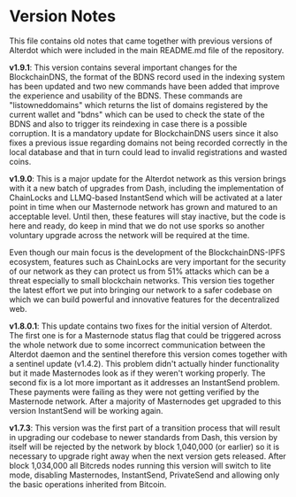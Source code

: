 # **Version Notes**

This file contains old notes that came together with previous versions of Alterdot which were included in the main README.md file of the repository.

**v1.9.1**: This version contains several important changes for the BlockchainDNS, the format of the BDNS record used in the indexing system has been updated and two new commands have been added that improve the experience and usability of the BDNS. These commands are "listowneddomains" which returns the list of domains registered by the current wallet and "bdns" which can be used to check the state of the BDNS and also to trigger its reindexing in case there is a possible corruption. It is a mandatory update for BlockchainDNS users since it also fixes a previous issue regarding domains not being recorded correctly in the local database and that in turn could lead to invalid registrations and wasted coins.

**v1.9.0**: This is a major update for the Alterdot network as this version brings with it a new batch of upgrades from Dash, including the implementation of ChainLocks and LLMQ-based InstantSend which will be activated at a later point in time when our Masternode network has grown and matured to an acceptable level. Until then, these features will stay inactive, but the code is here and ready, do keep in mind that we do not use sporks so another voluntary upgrade across the network will be required at the time.

Even though our main focus is the development of the BlockchainDNS-IPFS ecosystem, features such as ChainLocks are very important for the security of our network as they can protect us from 51% attacks which can be a threat especially to small blockchain networks. This version ties together the latest effort we put into bringing our network to a safer codebase on which we can build powerful and innovative features for the decentralized web.

**v1.8.0.1**: This update contains two fixes for the initial version of Alterdot. The first one is for a Masternode status flag that could be triggered across the whole network due to some incorrect communication between the Alterdot daemon and the sentinel therefore this version comes together with a sentinel update (v1.4.2). This problem didn't actually hinder functionality but it made Masternodes look as if they weren't working properly. The second fix is a lot more important as it addresses an InstantSend problem. These payments were failing as they were not getting verified by the Masternode network. After a majority of Masternodes get upgraded to this version InstantSend will be working again.

**v1.7.3**: This version was the first part of a transition process that will result in upgrading our codebase to newer standards from Dash, this version by itself will be rejected by the network by block 1,040,000 (or earlier) so it is necessary to upgrade right away when the next version gets released. After block 1,034,000 all Bitcreds nodes running this version will switch to lite mode, disabling Masternodes, InstantSend, PrivateSend and allowing only the basic operations inherited from Bitcoin.